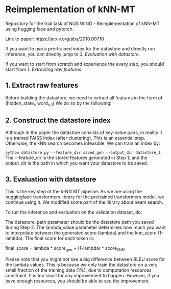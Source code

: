 # Reimplementation of kNN-MT
Repository for the trial task of NUS WING - Reimplementation of kNN-MT using hugging face and pytorch. 

Link to paper: https://arxiv.org/abs/2010.00710

If you want to use a pre-trained index for the datastore and directly run inference, you can directly jump to _3. Evaluation with datastore_. 

If you want to start from scratch and experience the every step, you should start from _1. Extracting raw features_.

## 1. Extract raw features 
Before building the datastore, we need to extract all features in the form of (hidden_state<sub>i</sub>, word<sub>i+1</sub>) 
We do so by the following: 

## 2. Construct the datastore index
Although in the paper the datastore consists of key-value pairs, in reality it is a trained FAISS index (after clustering).
This is an essential step. Otherwise, the kNN search becomes infeasible. 
We can train an index by: 

`python datastore.py --feature_dir saved_gen --output_dir datastore_1
`
The --feature_dir is the stored features generated in Step 1, and the output_dir is the path in which you want your datastore to be saved. 

## 3. Evaluation with datastore
This is the key step of the k-NN MT pipeline. As we are using the huggingface transformers library for the pretrained transformers model, we continue using it. 
We modified some part of the library about beam search. 

To run the inference and evaluation on the validation dataset, do: 


The datastore_path parameter should be the datastore path you saved during Step 2. 
The lambda_value parameter determines how much you want to interpolate between the generated score (lambda) and the knn_score (1-lambda). 
The final score for each token is:

final_score = lambda * score<sub>gen</sub> + (1-lambda) * score<sub>kNN</sub>


Please note that you might not see a big difference between BLEU score for the lambda values. This is because we only train the datastore on a very small fraction of the training data (1%), due to computation resources constraint. 
It is too small for any improvement to happen. However, if you have enough resources, you should be able to see the improvement. 